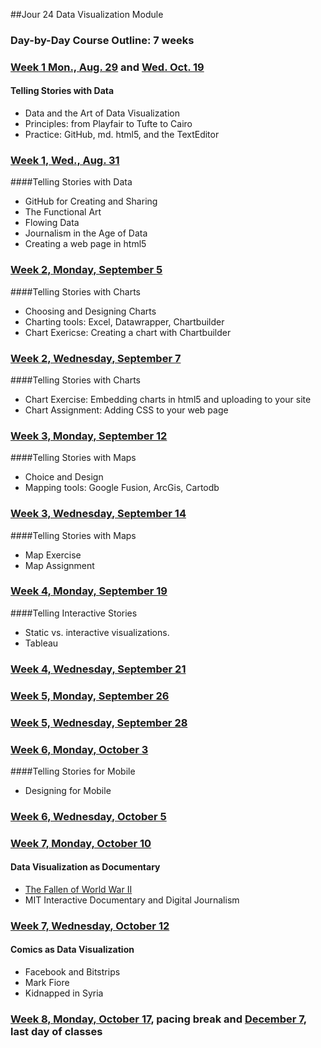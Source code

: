 ##Jour 24 Data Visualization Module

### Day-by-Day Course Outline: 7 weeks

### [Week 1 Mon., Aug. 29](WeeklySchedule/week01-01.md) and [Wed. Oct. 19](WeeklySchedule/week01-01.md)
#### Telling Stories with Data
- Data and the Art of Data Visualization
- Principles: from Playfair to Tufte to Cairo
- Practice: GitHub, md. html5, and the TextEditor

### [Week 1, Wed., Aug. 31](WeeklySchedule/week01-02.md)
####Telling Stories with Data

- GitHub for Creating and Sharing
- The Functional Art
- Flowing Data
- Journalism in the Age of Data
- Creating a web page in html5

### [Week 2, Monday, September 5](WeeklySchedule/week02-01.md)

####Telling Stories with Charts
- Choosing and Designing Charts
- Charting tools: Excel, Datawrapper, Chartbuilder
- Chart Exericse: Creating a chart with Chartbuilder

### [Week 2, Wednesday, September 7](WeeklySchedule/week02-02.md)

####Telling Stories with Charts
- Chart Exercise: Embedding charts in html5 and uploading to your site
- Chart Assignment: Adding CSS to your web page

### [Week 3, Monday, September 12](WeeklySchedule/week03-01.md)

####Telling Stories with Maps
- Choice and Design
- Mapping tools: Google Fusion, ArcGis, Cartodb

### [Week 3, Wednesday, September 14](WeeklySchedule/week03-02.md)

####Telling Stories with Maps
- Map Exercise
- Map Assignment

### [Week 4, Monday, September 19](WeeklySchedule/week04-01.md)

####Telling Interactive Stories
- Static vs. interactive visualizations.
- Tableau

### [Week 4, Wednesday, September 21](WeeklySchedule/week04-02.md)


### [Week 5, Monday, September 26](WeeklySchedule/week05-01.md)


### [Week 5, Wednesday, September 28](WeeklySchedule/week05-02.md)


### [Week 6, Monday, October 3](WeeklySchedule/week06-01.md)

####Telling Stories for Mobile
- Designing for Mobile

### [Week 6, Wednesday, October 5](WeeklySchedule/week06-02.md)


### [Week 7, Monday, October 10](WeeklySchedule/week07-01.md)

#### Data Visualization as Documentary
- [The Fallen of World War II](http://www.fallen.io/ww2/)
- MIT Interactive Documentary and Digital Journalism

### [Week 7, Wednesday, October 12](WeeklySchedule/week07-02.md)

#### Comics as Data Visualization
- Facebook and Bitstrips
- Mark Fiore
- Kidnapped in Syria

### [Week 8, Monday, October 17](WeeklySchedule/week08-01.md), pacing break and [December 7](WeeklySchedule/week08-01.md), last day of classes


